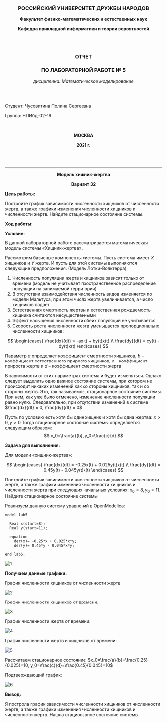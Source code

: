 <div style="text-align: center">

### **РОССИЙСКИЙ УНИВЕРСИТЕТ ДРУЖБЫ НАРОДОВ**
 **Факультет физико-математических и естественных наук**

**Кафедра прикладной информатики и теории вероятностей**
   
<br>
<br>

### **ОТЧЕТ**
### **ПО ЛАБОРАТОРНОЙ РАБОТЕ № 5**

*дисциплина: Математическое моделирование*
</div>
<br>
<br>

Студент: Чусовитина Полина Сергеевна    

Группа: НПИбд-02-19  
<br>
<br> 

<div style="text-align: center">

**МОСКВА**

**2021 г.**

<br>
<br>


 ___

**Модель хищник-жертва**

**Вариант 32**

</div>

**Цель работы:**

Постройте график зависимости численности хищников от численности жертв,
а также графики изменения численности хищников и численности жертв. Найдите стационарное
состояние системы.


**Ход работы:**

**Условие:**

В данной лабораторной работе рассматривается математическая модель системы «Хищник-жертва». 

Рассмотрим базисные компоненты системы. 
Пусть система имеет $X$ хищников и $Y$ жертв. И пусть для этой системы выполняются следующие предположения: (Модель Лотки-Вольтерра)
1.	Численность популяции жертв и хищников зависят только от времени (модель не учитывает пространственное распределение популяции на занимаемой территории) 
2.	В отсутствии взаимодействия численность видов изменяется по модели Мальтуса, при этом число жертв увеличивается, а число хищников падает 
3.	Естественная смертность жертвы и естественная рождаемость хищника считаются несущественными 
4.	Эффект насыщения численности обеих популяций не учитывается 
5.	Скорость роста численности жертв уменьшается пропорционально численности хищников:

$$
 \begin{cases}
	\frac{dx}{dt} = -ax(t) + by(t)x(t)
	\\   
	\frac{dy}{dt} = cy(t) - dy(t)x(t)
 \end{cases}
$$

Параметр $a$ определяет коэффициент смертности хищников, $b$ – коэффициент естественного прироста хищников, $c$ – коэффициент прироста жертв и $d$ – коэффициент смертности жертв

В зависимости от этих параметрах система и будет изменяться. Однако следует выделить одно важное состояние системы, при котором не происходит никаких изменений как со стороны хищников, так и со стороны жертв. Это, так называемое, стационарное состояние системы. При нем, как уже было отмечено, изменение численности популяции равно нулю.
Следовательно, при отсутствии изменений в системе $\frac{dx}{dt} = 0, \frac{dy}{dt} = 0$

Пусть по условию есть хотя бы один хищник и хотя бы одна жертва: $x>0, y>0$
Тогда стационарное состояние системы определяется следующим образом: 
$$
	x_0=\frac{a}{b}, y_0=\frac{c}{d}
$$

**Задача для выполнения:**

Для модели «хищник-жертва»:

$$
 \begin{cases}
	\frac{dx}{dt} = -0.25x(t) + 0.025y(t)x(t)
	\\   
	\frac{dy}{dt} = 0.45y(t) - 0.045y(t)x(t)
 \end{cases}
$$

Постройте график зависимости численности хищников от численности жертв,
а также графики изменения численности хищников и численности жертв при
следующих начальных условиях:
$x_0=8, y_0=11$. Найдите стационарное
состояние системы

Реализуем данную систему уравнений в OpenModelica:

```
model lab5
 
  Real x(start=8);
  Real y(start=11);
  
  equation
    der(x)= -0.25*x + 0.025*x*y;
    der(y)= 0.45*y - 0.045*x*y;
  
end lab5;

```

![1](https://sun9-28.userapi.com/impg/h_uEwIFk-TwCE9eWc6FOJlh8AQBXkQCpfiS9Og/N818qQvV2qk.jpg?size=715x421&quality=96&sign=046f2481cd0ca64f1eab76e322d27003&type=album)

**Получаем данные графики:**

График численности хищников от численности жертв

![2](https://sun9-24.userapi.com/impg/_Hvy6udX7OlOMrCD1PaijjRSTd0c1KkwTaJ8uA/fRnzdSkGY-U.jpg?size=1397x668&quality=96&sign=494fb0ff5e3a56718646e0856c1ea6cf&type=album)

График численности хищников от времени:

![3](https://sun9-19.userapi.com/impg/w-wGR-py2wvhkB44dUXEZGIRJl4cHGDeq6nBYg/CggyAuUPZas.jpg?size=1406x682&quality=96&sign=44301ff0cd51c075e336696681792da7&type=album)

График численности жертв от времени:

![4](https://sun9-81.userapi.com/impg/sWcyEznmBLZCZhIEvLOd-u_dCSZehYnxxmf62g/rKtbN_WLMDw.jpg?size=1385x657&quality=96&sign=c06643e63c5050399dec25b4705f82fb&type=album)

График численности жертв и хищников от времени:

![5](https://sun9-13.userapi.com/impg/wpoBpzWUsEb-LSJqukf76lLtaxEQBWpjyONkng/cw6OTE7Ou7M.jpg?size=1398x669&quality=96&sign=57c37ce0714dca7a3bb7fd6f890ea85e&type=album)

Рассчитаем стационарное состояние: $x_0=\frac{a}{b}=\frac{0.25}{0.025}=10, 
y_0=\frac{c}{d}=\frac{0.45}{0.045}=10$

Подтверждающий график:

![6](https://sun9-23.userapi.com/impg/IgTvEKp782kkJG44p9j7fxF7WXAeZxHo_PadAQ/1NCGQzq8Bsk.jpg?size=1389x674&quality=96&sign=b647b7c2f228070b9b32eb97829cfad1&type=album)

**Вывод:**

Я построла график зависимости численности хищников от численности жертв,
а также графики изменения численности хищников и численности жертв. Нашла стационарное
состояние системы.
